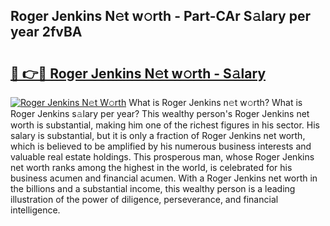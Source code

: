 ## Roger Jenkins N𝚎t w𝚘rth - Part-CAr S𝚊lary per year 2fvBA

# <h2><a href="http://gc3nvh2.nevu.top/?p=Roger+Jenkins">🔗 👉🔴 Roger Jenkins N𝚎t w𝚘rth - S𝚊lary</a></h2>

[![Roger Jenkins N𝚎t W𝚘rth](https://i.imgur.com/Oavwk0R.jpeg)](http://gc3nvh2.nevu.top/?p=Roger+Jenkins)
What is Roger Jenkins n𝚎t w𝚘rth? What is Roger Jenkins s𝚊lary per year?
This wealthy person's Roger Jenkins net worth is substantial, making him one of the richest figures in his sector. His salary is substantial, but it is only a fraction of Roger Jenkins net worth, which is believed to be amplified by his numerous business interests and valuable real estate holdings. This prosperous man, whose Roger Jenkins net worth ranks among the highest in the world, is celebrated for his business acumen and financial acumen. With a Roger Jenkins net worth in the billions and a substantial income, this wealthy person is a leading illustration of the power of diligence, perseverance, and financial intelligence.
